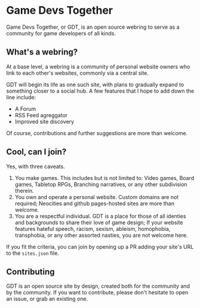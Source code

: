 # Game Devs Together

Game Devs Together, or GDT, is an open source webring to serve as a community for game developers of all kinds. 

## What's a webring?

At a base level, a webring is a community of personal website owners who link to each other's websites, commonly via a central site.

GDT will begin its life as one such site, with plans to gradually expand to something closer to a social hub. 
A few features that I hope to add down the line include:
- A Forum
- RSS Feed agreggator
- Improved site discovery

Of course, contributions and further suggestions are more than welcome.

## Cool, can I join?

Yes, with three caveats.
1. You make games. This includes but is not limited to: Video games, Board games, Tabletop RPGs, Branching narratives, or any other subdivision therein.
2. You own and operate a personal website. Custom domains are not required; Neocities and github pages-hosted sites are more than welcome.
3. You are a respectful individual. GDT is a place for those of all identies and backgrounds to share their love of game design; If your website features hateful speech, racism, sexism, ableism, homophobia, transphobia, or any other assorted nasties, you are not welcome here.

If you fit the criteria, you can join by opening up a PR adding your site's URL to the `sites.json` file.

## Contributing

GDT is an open source site by design, created both for the community and by the community. If you want to contribute, please don't hesitate to open an issue, or grab an existing one.
